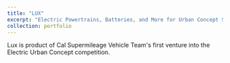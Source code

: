 ```yaml
---
title: "LUX"
excerpt: "Electric Powertrains, Batteries, and More for Urban Concept Supermileage Vehicle<br/><img src='/images/500x300.png'>"
collection: portfolio
---
```


Lux is product of Cal Supermileage Vehicle Team's first venture into the Electric Urban Concept competition.


